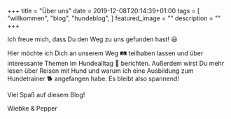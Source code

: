 +++
title =  "Über uns"
date = 2019-12-08T20:14:39+01:00
tags = [
    "willkommen",
    "blog",
    "hundeblog",
]
featured_image = ""
description = ""
+++

Ich freue mich, dass Du den Weg zu uns gefunden hast! 😃

Hier möchte ich Dich an unserem Weg 🛤️ teilhaben lassen und über interessante Themen im Hundealltag 🐶 berichten. Außerdem wirst Du mehr lesen über Reisen mit Hund und warum ich eine Ausbildung zum Hundetrainer 🐕 angefangen habe. Es bleibt also spannend!

Viel Spaß auf diesem Blog!

Wiebke & Pepper
